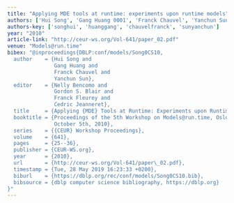 ```yaml
---
title: "Applying MDE tools at runtime: experiments upon runtime models"
authors: ['Hui Song', 'Gang Huang 0001', 'Franck Chauvel', 'Yanchun Sun']
authors-key: ['songhui', 'huanggang', 'chauvelfranck', 'sunyanchun']
year: "2010"
article-link: "http://ceur-ws.org/Vol-641/paper_02.pdf"
venue: "Models@run.time"
bibex: "@inproceedings{DBLP:conf/models/Song0CS10,
  author    = {Hui Song and
               Gang Huang and
               Franck Chauvel and
               Yanchun Sun},
  editor    = {Nelly Bencomo and
               Gordon S. Blair and
               Franck Fleurey and
               Cedric Jeanneret},
  title     = {Applying {MDE} Tools at Runtime: Experiments upon Runtime Models},
  booktitle = {Proceedings of the 5th Workshop on Models@run.time, Oslo, Norway,
               October 5th, 2010},
  series    = {{CEUR} Workshop Proceedings},
  volume    = {641},
  pages     = {25--36},
  publisher = {CEUR-WS.org},
  year      = {2010},
  url       = {http://ceur-ws.org/Vol-641/paper\_02.pdf},
  timestamp = {Tue, 28 May 2019 16:23:33 +0200},
  biburl    = {https://dblp.org/rec/conf/models/Song0CS10.bib},
  bibsource = {dblp computer science bibliography, https://dblp.org}
}"
---
```

